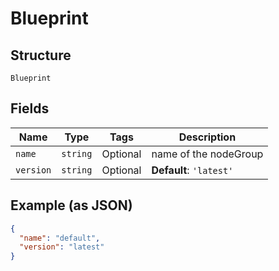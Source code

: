 
# Blueprint

## Structure

`Blueprint`

## Fields

| Name | Type | Tags | Description |
|  --- | --- | --- | --- |
| `name` | `string` | Optional | name of the nodeGroup |
| `version` | `string` | Optional | **Default**: `'latest'` |

## Example (as JSON)

```json
{
  "name": "default",
  "version": "latest"
}
```

